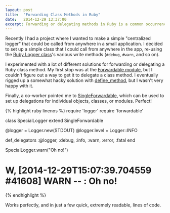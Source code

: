 ```yaml
---
layout: post
title:  "Forwarding Class Methods in Ruby"
date:   2014-12-29 13:37:00
excerpt: Forwarding or delegating methods in Ruby is a common occurrence, but forwarding class methods can be just as useful. The SingleForwardable module can help save the day!
---
```


Recently I had a project where I wanted to make a simple "centralized logger" that could be called from anywhere in a small application. I decided to set up a simple class that I could call from anywhere in the app, re-using the <a href="http://www.ruby-doc.org/stdlib-2.2.0/libdoc/logger/rdoc/Logger.html)">Ruby Logger class</a>'s various write methods (<code>#debug</code>, <code>#warn</code>, and so on).

I experimented with a lot of different solutions for forwarding or delegating a Ruby class method. My first stop was at the <a href="http://www.ruby-doc.org/stdlib-2.2.0/libdoc/forwardable/rdoc/Forwardable.html">Forwardable module</a>, but I couldn't figure out a way to get it to delegate a class method. I eventually rigged up a somewhat hacky solution with <a href="http://www.ruby-doc.org/core-2.2.0/Module.html#method-i-define_method">define_method</a>, but I wasn't very happy with it.

Finally, a co-worker pointed me to <a href="http://www.ruby-doc.org/stdlib-2.2.0/libdoc/forwardable/rdoc/SingleForwardable.html">SingleForwardable</a>, which can be used to set up delegations for individual objects, classes, or modules. Perfect!

{% highlight ruby linenos %}
require 'logger'
require 'forwardable'

class SpecialLogger
  extend SingleForwardable

  @logger = Logger.new(STDOUT)
  @logger.level = Logger::INFO

  def_delegators :@logger, :debug, :info, :warn, :error, :fatal
end

SpecialLogger.warn("Oh no!")
# W, [2014-12-29T15:07:39.704559 #41608]  WARN -- : Oh no!
{% endhighlight %}

Works perfectly, and in just a few quick, extremely readable, lines of code.
